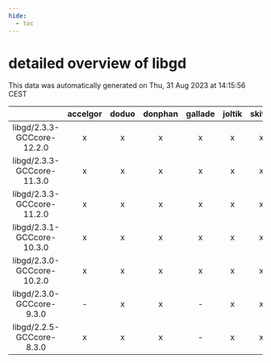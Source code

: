 ```yaml
---
hide:
  - toc
---
```


detailed overview of libgd
==========================


This data was automatically generated on Thu, 31 Aug 2023 at 14:15:56 CEST  

| |accelgor|doduo|donphan|gallade|joltik|skitty|swalot|victini|
| :---: | :---: | :---: | :---: | :---: | :---: | :---: | :---: | :---: |
|libgd/2.3.3-GCCcore-12.2.0|x|x|x|x|x|x|x|x|
|libgd/2.3.3-GCCcore-11.3.0|x|x|x|x|x|x|x|x|
|libgd/2.3.3-GCCcore-11.2.0|x|x|x|x|x|x|x|x|
|libgd/2.3.1-GCCcore-10.3.0|x|x|x|x|x|x|x|x|
|libgd/2.3.0-GCCcore-10.2.0|x|x|x|x|x|x|x|x|
|libgd/2.3.0-GCCcore-9.3.0|-|x|x|-|x|x|x|x|
|libgd/2.2.5-GCCcore-8.3.0|x|x|x|-|x|x|x|x|
